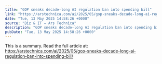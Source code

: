```yaml
---
title: "GOP sneaks decade-long AI regulation ban into spending bill"
link: "https://arstechnica.com/ai/2025/05/gop-sneaks-decade-long-ai-regulation-ban-into-spending-bill/"
date: "Tue, 13 May 2025 14:58:26 +0000"
source: "Biz & IT – Ars Technica"
description: "GOP sneaks decade-long AI regulation ban into spending bill - Latest insights and analysis"
pubDate: "Tue, 13 May 2025 14:58:26 +0000"
---
```


This is a summary. Read the full article at: https://arstechnica.com/ai/2025/05/gop-sneaks-decade-long-ai-regulation-ban-into-spending-bill/